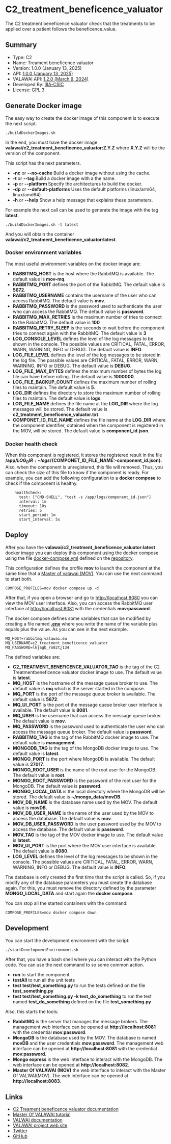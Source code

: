 # C2_treatment_beneficence_valuator

The C2 treatment beneficence valuator check that the treatments to be applied over
a patient follows the beneficence_value.

## Summary

 - Type: C2
 - Name: Treament beneficence valuator
 - Version: 1.0.0 (January 13, 2025)
 - API: [1.0.0 (January 13, 2025)](https://raw.githubusercontent.com/VALAWAI/C2_treatment_beneficence_valuator/ASYNCAPI_1.0.0/asyncapi.yml)
 - VALAWAI API: [1.2.0 (March 9, 2024)](https://raw.githubusercontent.com/valawai/MOV/ASYNCAPI_1.2.0/asyncapi.yml)
 - Developed By: [IIIA-CSIC](https://www.iiia.csic.es)
 - License: [GPL 3](LICENSE)


## Generate Docker image

The easy way to create the docker image of this component is to execute
the next script.
 
 ```
./buildDockerImages.sh
```

In the end, you must have the docker image **valawai/c2_treatment_beneficence_valuator:Z.Y.Z**
where **X.Y.Z** will be the version of the component. 

This script has the next parameters.

 * **-nc** or **--no-cache** Build a docker image without using the cache.
 * **-t <tag>** or **--tag <tag>** Build a docker image with a the **<tag>** name.
 * **-p <platforms>** or **--platform <platforms>** Specify the architectures to build the docker.
 * **-dp** or **--default-platforms** Uses the default platforms (linux/arm64, linux/amd64).
 * **-h** or **--help** Show a help message that explains these parameters.

For example the next call can be used to generate the image with the tag **latest**.

```
./buildDockerImages.sh -t latest
```

And you will obtain the container **valawai/c2_treatment_beneficence_valuator:latest**.


### Docker environment variables

The most useful environment variables on the docker image are:

 - **RABBITMQ_HOST** is the host where the RabbitMQ is available.
 The default value is **mov-mq**.
 - **RABBITMQ_PORT** defines the port of the RabbitMQ.
 The default value is **5672**.
 - **RABBITMQ_USERNAME** contains the username of the user who can access RabbitMQ.
 The default value is **mov**.
 - **RABBITMQ_PASSWORD** is the password used to authenticate the user who can access the RabbitMQ.
 The default value is **password**.
 - **RABBITMQ_MAX_RETRIES** is the maximum number of tries to connect to the RabbitMQ.
 The default value is **100**
 - **RABBITMQ_RETRY_SLEEP** is the seconds to wait before the component tries to connect again with the RabbitMQ.
 The default value is **3**
 - **LOG_CONSOLE_LEVEL** defines the level of the log messages to be shown in the console.
 The possible values are CRITICAL, FATAL, ERROR, WARN, WARNING, INFO or DEBUG. The default value is **INFO**.
 - **LOG_FILE_LEVEL** defines the level of the log messages to be stored in the log file.
 The possible values are CRITICAL, FATAL, ERROR, WARN, WARNING, INFO or DEBUG. The default value is **DEBUG**.
 - **LOG_FILE_MAX_BYTES** defines the maximum number of bytes the log file can have before rolling.
 The default value is **1000000**.
 - **LOG_FILE_BACKUP_COUNT** defines the maximum number of rolling files to maintain.
 The default value is **5**.
 - **LOG_DIR** defines the directory to store the maximum number of rolling files to maintain.
 The default value is **logs**.
 - **LOG_FILE_NAME** defines the file name at the **LOG_DIR** where the log messages will be stored.
 The default value is **c2_treatment_beneficence_valuator.txt**.
 - **COMPONET_ID_FILE_NAME** defines the file name at the **LOG_DIR** where the component identifier,
 obtained when the component is registered in the MOV, will be stored.
 The default value is **component_id.json**.
 

### Docker health check

When this component is registered, it stores the registered result in the file
**/app/${LOG_DIR:-logs}/${COMPONET_ID_FILE_NAME:-component_id.json}**. Also,
when the component is unregistered, this file will removed.  Thus, you can check
the size of this file to know if the component is ready. For example, you can add the following
configuration to a **docker compose** to check if the component is healthy.

```
    healthcheck:
      test: ["CMD-SHELL", "test -s /app/logs/component_id.json"]
      interval: 1m
      timeout: 10s
      retries: 5
      start_period: 1m
      start_interval: 5s
```


## Deploy

After you have the **valawai/c2_treatment_beneficence_valuator:latest** docker image you can deploy
this component using the docker compose using the file [docker-compose.yml](docker-compose.yml)
defined on the [repository](https://github.com/VALAWAI/C2_treatment_beneficence_valuator).

This configuration defines the profile **mov** to launch the component at the same time that a 
 [Master of valawai (MOV)](/tutorials/mov). You can use the next
command to start both.

```
COMPOSE_PROFILES=mov docker compose up -d
```

After that, if you open a browser and go to [http://localhost:8080](http://localhost:8080)
you can view the MOV user interface. Also, you can access the RabbitMQ user interface
at [http://localhost:8081](http://localhost:8081) with the credentials **mov:password**.

The docker compose defines some variables that can be modified by creating a file named
[**.env**](https://docs.docker.com/compose/environment-variables/env-file/) where 
you write the name of the variable plus equals plus the value.  As you can see in
the next example.

```
MQ_HOST=rabbitmq.valawai.eu
MQ_USERNAME=c2_treatment_beneficence_valuator
MQ_PASSWORD=lkjagb_ro82t¿134
```

The defined variables are:


 - **C2_TREATMENT_BENEFICENCE_VALUATOR_TAG** is the tag of the C2 Treatmentbeneficence 
 valuator docker image to use. The default value is **latest**.
 - **MQ_HOST** is the hostname of the message queue broker to use.
 The default value is **mq** which is the server started in the compose.
 - **MQ_PORT** is the port of the message queue broker is available.
 The default value is **5672**.
 - **MQ_UI_PORT** is the port of the message queue broker user interface is available.
 The default value is **8081**.
 - **MQ_USER** is the username that can access the message queue broker.
 The default value is **mov**.
 - **MQ_PASSWORD** is the password used to authenticate the user who can access the message queue broker.
 The default value is **password**.
 - **RABBITMQ_TAG** is the tag of the RabbitMQ docker image to use.
 The default value is **management**.
 - **MONGODB_TAG** is the tag of the MongoDB docker image to use.
 The default value is **latest**.
 - **MONGO_PORT** is the port where MongoDB is available.
 The default value is **27017**.
 - **MONGO_ROOT_USER** is the name of the root user for the MongoDB.
 The default value is **root**.
 - **MONGO_ROOT_PASSWORD** is the password of the root user for the MongoDB.
 The default value is **password**.
 - **MONGO_LOCAL_DATA** is the local directory where the MongoDB will be stored.
 The default value is **~/mongo_data/movDB**.
 - **MOV_DB_NAME** is the database name used by the MOV.
 The default value is **movDB**.
 - **MOV_DB_USER_NAME** is the name of the user used by the MOV to access the database.
 The default value is **mov**.
 - **MOV_DB_USER_PASSWORD** is the user password used by the MOV to access the database.
 The default value is **password**.
 - **MOV_TAG** is the tag of the MOV docker image to use.
 The default value is **latest**.
 - **MOV_UI_PORT** is the port where the MOV user interface is available.
 The default value is **8080**.
 - **LOG_LEVEL** defines the level of the log messages to be shown in the console.
 The possible values are CRITICAL, FATAL, ERROR, WARN, WARNING, INFO or DEBUG. The default value is **INFO**.


The database is only created the first time that the script is called. So, if you modify
any of the database parameters you must create the database again. For this, you must
remove the directory defined by the parameter **MONGO_LOCAL_DATA** and start again
the **docker compose**.

You can stop all the started containers with the command:

```
COMPOSE_PROFILES=mov docker compose down
```
  
## Development

You can start the development environment with the script:

```shell script
./startDevelopmentEnvironment.sh
```

After that, you have a bash shell where you can interact with the Python code. You can use the next command
to so some common action.

* **run** to start the component.
* **testAll** to run all the unit tests
* **test test/test_something.py** to run the tests defined on the file **test_something.py**
* **test test/test_something.py -k test_do_something** to run the test named **test_do_something** defined on the file **test_something.py**

Also, this starts the tools:

 * **RabbitMQ** is the server that manages the message brokers.
 The management web interface can be opened at **http://localhost:8081** with the credential
 **mov**:**password**.
 * **MongoDB** is the database used by the MOV. The database is named **movDB** and the user credentials **mov:password**.
 The management web interface can be opened at **http://localhost:8081** with the credential
 **mov**:**password**.
 * **Mongo express** is the web interface to interact with the MongoDB. The web interface
 can be opened at **http://localhost:8082**.
 * **Master Of VALAWAI (MOV)** the web interface to interact with the Master Of VALWAI(MOV). The web interface
 can be opened at **http://localhost:8083**.


## Links

 - [C2 Treament beneficence valuator documentation](https://valawai.github.io/docs/components/C2/treatment_beneficence_valuator)
 - [Master Of VALAWAI tutorial](https://valawai.github.io/docs/tutorials/mov)
 - [VALWAI documentation](https://valawai.github.io/docs/)
 - [VALAWAI project web site](https://valawai.eu/)
 - [Twitter](https://twitter.com/ValawaiEU)
 - [GitHub](https://github.com/VALAWAI)
 